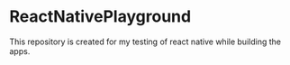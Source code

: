 # ReactNativePlayground
This repository is created for my testing of react native while building the apps.
